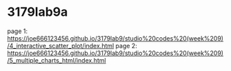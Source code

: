 # 3179lab9a
page 1: https://joe666123456.github.io/3179lab9/studio%20codes%20(week%209)/4_interactive_scatter_plot/index.html
page 2: https://joe666123456.github.io/3179lab9/studio%20codes%20(week%209)/5_multiple_charts_html/index.html

